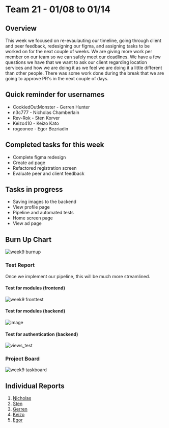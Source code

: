 # Team 21 - 01/08 to 01/14

## Overview

This week we focused on re-evaulauting our timeline, going through client and peer feedback, redesigning our figma, and assigning tasks to be worked on for the next couple of weeks. We are giving more work per member on our team so we can safely meet our deadlines. We have a few questions we have that we want to ask our client regarding location services and how we are doing it as we feel we are doing it a little different than other people. There was some work done during the break that we are going to approve PR's in the next couple of days. 

## Quick reminder for usernames

* CookiedOutMonster - Gerren Hunter
* n3c777 - Nicholas Chamberlain
* Rev-Rok - Sten Korver
* Keizo410 - Keizo Kato
* rogeonee - Egor Bezriadin

## Completed tasks for this week

- Complete figma redesign
- Create ad page
- Refactored registration screen
- Evaluate peer and client feedback
  
## Tasks in progress

- Saving images to the backend
- View profile page
- Pipeline and automated tests
- Home screen page
- View ad page 

## Burn Up Chart
![week9 burnup](https://github.com/COSC-499-W2023/year-long-project-team-21/assets/90278067/b0ace1fc-947b-4b99-84b7-7eabd0623bff)

### Test Report

Once we implement our pipeline, this will be much more streamlined. 

#### Test for modules (frontend)
![week9 fronttest](https://github.com/COSC-499-W2023/year-long-project-team-21/assets/90278067/f5d974be-dc3d-4ab6-af05-0c0ed5ff9a42)

#### Test for modules (backend)
![image](https://github.com/COSC-499-W2023/year-long-project-team-21/assets/112997109/88bdd5f5-9707-49eb-8e83-0bb961800bfc)

#### Test for authentication (backend) 
![views_test](https://github.com/COSC-499-W2023/year-long-project-team-21/assets/44909431/4e7ade34-e362-4a90-b5e4-7788ce4c9fd2)

### Project Board
![week9 taskboard](https://github.com/COSC-499-W2023/year-long-project-team-21/assets/90278067/3c439a0e-1fe0-41f6-a5ae-e90bd7384bdb)


## Individual Reports

1. [Nicholas](../personal%20log/Nicholas_Report.md)
2. [Sten](../personal%20log/Sten_Report.md)
3. [Gerren](../personal%20log/Gerren_Report.md)
4. [Keizo](../personal%20log/Keizo_Report.md)
5. [Egor](../personal%20log/Egor_Report.md)
